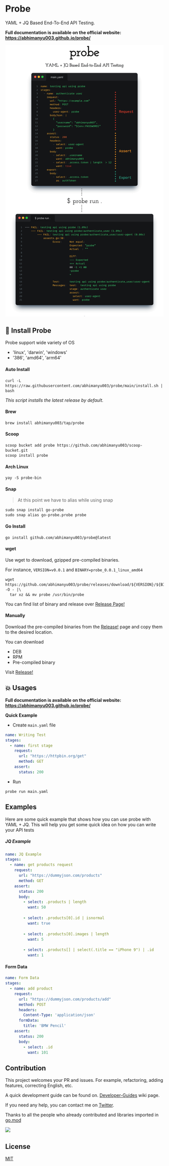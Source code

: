 # Probe

YAML + JQ Based End-To-End API Testing.

**Full documentation is available on the official website: https://abhimanyu003.github.io/probe/**


![](./media/banner-compressed.png)

## :battery: Install Probe

Probe support wide variety of OS
* 'linux', 'darwin', 'windows'
* '386', 'amd64', 'arm64'

#### Auto Install

```
curl -L https://raw.githubusercontent.com/abhimanyu003/probe/main/install.sh | bash
```

*This script installs the latest release by default.*

#### Brew

```
brew install abhimanyu003/tap/probe
```

#### Scoop

```
scoop bucket add probe https://github.com/abhimanyu003/scoop-bucket.git
scoop install probe
```

#### Arch Linux

```
yay -S probe-bin
```

#### Snap

> At this point we have to alias while using snap

```
sudo snap install go-probe
sudo snap alias go-probe.probe probe
```

#### Go Install

```
go install github.com/abhimanyu003/probe@latest
```

#### wget

Use wget to download, gzipped pre-compiled binaries.

For instance, `VERSION=v0.0.1` and `BINARY=probe_0.0.1_linux_amd64`

```
wget https://github.com/abhimanyu003/probe/releases/download/${VERSION}/${BINARY}.tar.gz -O - |\
  tar xz && mv probe /usr/bin/probe
```

You can find list of binary and release over [Release Page!](https://github.com/abhimanyu003/probe/releases)

#### Manually

Download the pre-compiled binaries from the [Release!](https://github.com/abhimanyu003/probe/releases) page and copy them
to the desired location.

You can download
* DEB
* RPM
* Pre-compiled binary

Visit [Release!](https://github.com/abhimanyu003/probe/releases)

## :boom: Usages

**Full documentation is available on the official website: https://abhimanyu003.github.io/probe/**


**Quick Example**

* Create `main.yaml` file

```yaml
name: Writing Test
stages:
  - name: first stage
    request:
      url: "https://httpbin.org/get"
      method: GET
    assert:
      status: 200
```

* Run
```
probe run main.yaml
```

## Examples

Here are some quick example that shows how you can use probe with YAML + JQ.
This will help you get some quick idea on how you can write your API tests

##### JQ Example

```yaml
name: JQ Example
stages:
  - name: get products request
    request:
      url: "https://dummyjson.com/products"
      method: GET
    assert:
      status: 200
      body:
        - select: .products | length
          want: 50

        - select: .products[0].id | isnormal
          want: true

        - select: .products[0].images | length
          want: 5

        - select: .products[] | select(.title == "iPhone 9") | .id
          want: 1
```



#### Form Data


```yaml
name: Form Data
stages:
  - name: add product
    request:
      url: "https://dummyjson.com/products/add"
      method: POST
      headers:
        Content-Type: 'application/json'
      formData:
        title: 'BMW Pencil'
    assert:
      status: 200
      body:
        - select: .id
          want: 101
```


## Contribution

This project welcomes your PR and issues. For example, refactoring, adding features, correcting English, etc. 

A quick development guide can be found on. [Developer-Guides](https://github.com/abhimanyu003/probe/wiki/Developer-Guides) wiki page.

If you need any help, you can contact me on [Twitter](https://twitter.com/abhimanyu003).

Thanks to all the people who already contributed and libraries imported in [go.mod](./go.mod)

<a href="https://github.com/abhimanyu003/probe/graphs/contributors">
  <img src="https://contributors-img.web.app/image?repo=abhimanyu003/probe" />
</a>

## License

[MIT](./LICENSE)
